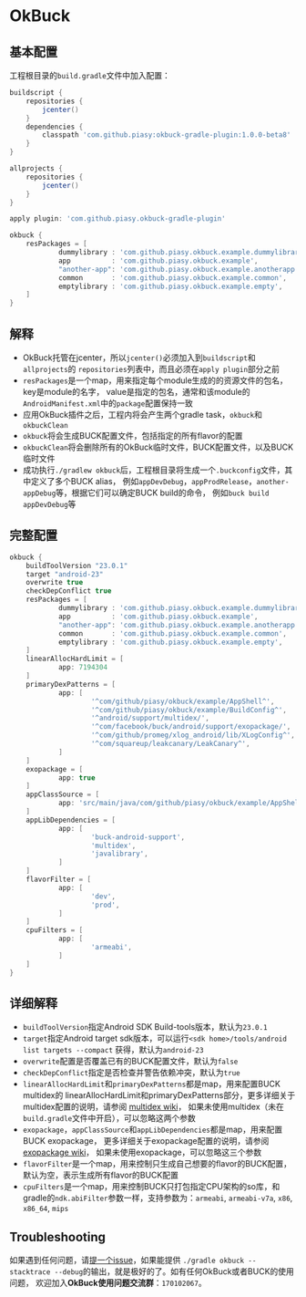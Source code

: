 # OkBuck

## 基本配置
工程根目录的`build.gradle`文件中加入配置：

```gradle
buildscript {
    repositories {
        jcenter()
    }
    dependencies {
        classpath 'com.github.piasy:okbuck-gradle-plugin:1.0.0-beta8'
    }
}

allprojects {
    repositories {
        jcenter()
    }
}

apply plugin: 'com.github.piasy.okbuck-gradle-plugin'

okbuck {
    resPackages = [
            dummylibrary : 'com.github.piasy.okbuck.example.dummylibrary',
            app          : 'com.github.piasy.okbuck.example',
            "another-app": 'com.github.piasy.okbuck.example.anotherapp',
            common       : 'com.github.piasy.okbuck.example.common',
            emptylibrary : 'com.github.piasy.okbuck.example.empty',
    ]
}
```

## 解释
+  OkBuck托管在jcenter，所以`jcenter()`必须加入到`buildscript`和`allprojects`的
`repositories`列表中，而且必须在`apply plugin`部分之前
+  `resPackages`是一个map，用来指定每个module生成的的资源文件的包名，key是module的名字，
value是指定的包名，通常和该module的`AndroidManifest.xml`中的`package`配置保持一致
+  应用OkBuck插件之后，工程内将会产生两个gradle task，`okbuck`和`okbuckClean`
  +  `okbuck`将会生成BUCK配置文件，包括指定的所有flavor的配置
  +  `okbuckClean`将会删除所有的OkBuck临时文件，BUCK配置文件，以及BUCK临时文件
+  成功执行`./gradlew okbuck`后，工程根目录将生成一个`.buckconfig`文件，其中定义了多个BUCK alias，
例如`appDevDebug`，`appProdRelease`，`another-appDebug`等，根据它们可以确定BUCK build的命令，
例如`buck build appDevDebug`等

## 完整配置
```gradle
okbuck {
    buildToolVersion "23.0.1"
    target "android-23"
    overwrite true
    checkDepConflict true
    resPackages = [
            dummylibrary : 'com.github.piasy.okbuck.example.dummylibrary',
            app          : 'com.github.piasy.okbuck.example',
            "another-app": 'com.github.piasy.okbuck.example.anotherapp',
            common       : 'com.github.piasy.okbuck.example.common',
            emptylibrary : 'com.github.piasy.okbuck.example.empty',
    ]
    linearAllocHardLimit = [
            app: 7194304
    ]
    primaryDexPatterns = [
            app: [
                    '^com/github/piasy/okbuck/example/AppShell^',
                    '^com/github/piasy/okbuck/example/BuildConfig^',
                    '^android/support/multidex/',
                    '^com/facebook/buck/android/support/exopackage/',
                    '^com/github/promeg/xlog_android/lib/XLogConfig^',
                    '^com/squareup/leakcanary/LeakCanary^',
            ]
    ]
    exopackage = [
            app: true
    ]
    appClassSource = [
            app: 'src/main/java/com/github/piasy/okbuck/example/AppShell.java'
    ]
    appLibDependencies = [
            app: [
                    'buck-android-support',
                    'multidex',
                    'javalibrary',
            ]
    ]
    flavorFilter = [
            app: [
                    'dev',
                    'prod',
            ]
    ]
    cpuFilters = [
            app: [
                    'armeabi',
            ]
    ]
}
```

## 详细解释
+  `buildToolVersion`指定Android SDK Build-tools版本，默认为`23.0.1`
+  `target`指定Android target sdk版本，可以运行`<sdk home>/tools/android list targets --compact`
获得，默认为`android-23`
+  `overwrite`配置是否覆盖已有的BUCK配置文件，默认为`false`
+  `checkDepConflict`指定是否检查并警告依赖冲突，默认为`true`
+  `linearAllocHardLimit`和`primaryDexPatterns`都是map，用来配置BUCK multidex的
linearAllocHardLimit和primaryDexPatterns部分，更多详细关于multidex配置的说明，请参阅
[multidex wiki](https://github.com/Piasy/OkBuck/wiki/Multidex-Configuration-Guide)，
如果未使用multidex（未在`build.gradle`文件中开启），可以忽略这两个参数
+  `exopackage`，`appClassSource`和`appLibDependencies`都是map，用来配置BUCK exopackage，
更多详细关于exopackage配置的说明，请参阅[exopackage wiki](https://github.com/Piasy/OkBuck/wiki/Exopackage-Configuration-Guide)，
如果未使用exopackage，可以忽略这三个参数
+  `flavorFilter`是一个map，用来控制只生成自己想要的flavor的BUCK配置，默认为空，表示生成所有flavor的BUCK配置
+  `cpuFilters`是一个map，用来控制BUCK只打包指定CPU架构的so库，和gradle的`ndk.abiFilter`参数一样，支持参数为：`armeabi`,
`armeabi-v7a`, `x86`, `x86_64`, `mips`

## Troubleshooting
如果遇到任何问题，请[提一个issue](https://github.com/Piasy/OkBuck/issues/new)，如果能提供
`./gradle okbuck --stacktrace --debug`的输出，就是极好的了。如有任何OkBuck或者BUCK的使用问题，
欢迎加入**OkBuck使用问题交流群**：`170102067`。
